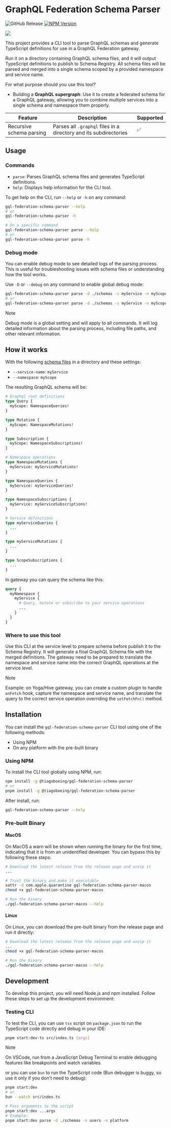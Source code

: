 # GraphQL Federation Schema Parser

![GitHub Release](https://img.shields.io/github/v/release/tiagoboeing/graphql-federation-schema-parser)
[![NPM Version](https://img.shields.io/npm/v/%40tiagoboeing%2Fgql-federation-schema-parser)](https://www.npmjs.com/package/@tiagoboeing/gql-federation-schema-parser)

![](./docs/terminal.png)

This project provides a CLI tool to parse GraphQL schemas and generate TypeScript definitions for use in a GraphQL Federation gateway.

Run it on a directory containing GraphQL schema files, and it will output TypeScript definitions to publish to Schema Registry. All schema files will be parsed and merged into a single schema scoped by a provided namespace and service name.

For what purpose should you use this tool?
- Building a **GraphQL supergraph**: Use it to create a federated schema for a GraphQL gateway, allowing you to combine multiple services into a single schema and namespace them properly.

| Feature                  | Description                                                       | Supported |
| ------------------------ | ----------------------------------------------------------------- | --------- |
| Recursive schema parsing | Parses all `.graphql` files in a directory and its subdirectories | ✅         |

## Usage

### Commands

- `parse`: Parses GraphQL schema files and generates TypeScript definitions.
- `help`: Displays help information for the CLI tool.

To get help on the CLI, run `--help` or `-h` on any command:

```bash
gql-federation-schema-parser --help
# or
gql-federation-schema-parser -h

# On a specific command
gql-federation-schema-parser parse --help
# or
gql-federation-schema-parser parse -h
```

### Debug mode

You can enable debug mode to see detailed logs of the parsing process. This is useful for troubleshooting issues with schema files or understanding how the tool works.

Use `-D` or `--debug` on any command to enable global debug mode:

```bash
gql-federation-schema-parser parse -d ./schemas -s myService -n myScope -D
# or
gql-federation-schema-parser parse -d ./schemas -s myService -n myScope --debug
```

> [!NOTE]
>
> Debug mode is a global setting and will apply to all commands. It will log detailed information about the parsing process, including file paths, and other relevant information.

## How it works

With the following [schema files](./schemas) in a directory and these settings:

- `--service-name`: `myService`
- `--namespace`: `myScope`

The resulting GraphQL schema will be:

```graphql
# Graphql root definitions
type Query {
  myScope: NamespaceQueries!
}

type Mutation {
  myScope: NamespaceMutations!
}

type Subscription {
  myScope: NamespaceSubscriptions!
}

# Namespace operations
type NamespaceMutations {
  myService: myServiceMutations!
}

type NamespaceQueries {
  myService: myServiceQueries!
}

type NamespaceSubscriptions {
  myService: myServiceSubscriptions!
}

# Service definitions
type myServiceQueries {
  ...
}

type myServiceMutations {
  ...
}

type ScopeSubscriptions {
  ...
}
```

In gateway you can query the schema like this:

```graphql
query {
  myNamespace {
    myService {
      # Query, mutate or subscribe to your service operations
      ...
    }
  }
}
```

### Where to use this tool

Use this CLI at the service level to prepare schema before publish it to the Schema Registry. It will generate a final GraphQL Schema file with the merged definitions. The gateway need to be prepared to translate the namespace and service name into the correct GraphQL operations at the service level.

> [!NOTE]
>
> Example: on Yoga/Hive gateway, you can create a custom plugin to handle `onFetch` hook, capture the namespace and service name, and translate the query to the correct service operation overriding the `setFetchFn()` method.

## Installation

You can install the `gql-federation-schema-parser` CLI tool using one of the following methods:

- Using NPM
- On any platform with the pre-built binary

### Using NPM

To install the CLI tool globally using NPM, run:

```bash
npm install -g @tiagoboeing/gql-federation-schema-parser
# or
pnpm install -g @tiagoboeing/gql-federation-schema-parser
```

After install, run:

```bash
gql-federation-schema-parser --help
```

### Pre-built Binary

#### MacOS

On MacOS a warn will be shown when running the binary for the first time, indicating that it is from an unidentified developer. You can bypass this by following these steps:

```bash
# Download the latest release from the release page and unzip it
...

# Trust the binary and make it executable
xattr -d com.apple.quarantine gql-federation-schema-parser-macos
chmod +x gql-federation-schema-parser-macos

# Run the binary
./gql-federation-schema-parser-macos --help
```

#### Linux

On Linux, you can download the pre-built binary from the release page and run it directly:

```bash
# Download the latest release from the release page and unzip it
...
chmod +x gql-federation-schema-parser-macos

# Run the binary
./gql-federation-schema-parser-macos --help
```

## Development

To develop this project, you will need Node.js and npm installed. Follow these steps to set up the development environment:

### Testing CLI

To test the CLI, you can use `tsx` script on `package.json` to run the TypeScript code directly and debug in your IDE:

```bash
pnpm start:dev-ts src/index.ts [args]
```

> [!NOTE]
>
> On VSCode, run from a JavaScript Debug Terminal to enable debugging features like breakpoints and watch variables.

or you can use `bun` to run the TypeScript code (Bun debugger is buggy, so use it only if you don't need to debug):

```bash
pnpm start:dev 
# or
bun --watch src/index.ts

# Pass arguments to the script
pnpm start:dev ...args
# Example:
pnpm start:dev parse -d ./schemas -s users -n platform
```